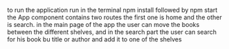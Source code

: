 to run the application run in the terminal npm install followed by npm start
the App component contains two routes the first one is home and the other is search. in the main page of the app the user can move the books between the different shelves, and in the search part the user can search for his book bu title or author and add it to one of the shelves  